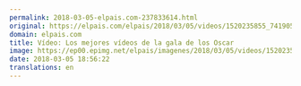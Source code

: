 ```yaml
---
permalink: 2018-03-05-elpais.com-237833614.html
original: https://elpais.com/elpais/2018/03/05/videos/1520235855_741905.html#?ref=rss&format=simple&link=link
domain: elpais.com
title: Vídeo: Los mejores vídeos de la gala de los Oscar
image: https://ep00.epimg.net/elpais/imagenes/2018/03/05/videos/1520235855_741905_1520235984_rrss_normal.jpg
date: 2018-03-05 18:56:22
translations: en
---
```


